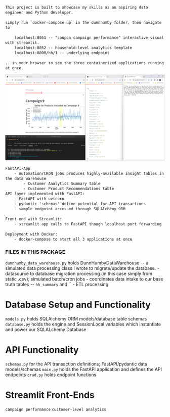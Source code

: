     
    This project is built to showcase my skills as an aspiring data engineer and Python developer.

    simply run `docker-compose up` in the dunnhumby folder, then navigate to 
        
        localhost:8051 -- "coupon campaign performance" interactive visual with streamlit.
        localhost:8052 -- household-level analytics template
        localhost:8000/hh/1 -- underlying endpoint

    ...in your browser to see the three containerized applications running at once. 

![Alt text](image.png)

    FastAPI-App
        - Automation/CRON jobs produces highly-available insight tables in the data warehouse
            - Customer Analytics Summary table
            - Customer Product Recommendations table
    API layer implemented with FastAPI:
        - FastAPI with uvicorn
        - pydantic 'schemas' define potential for API transactions
        - sample endpoint accessed through SQLAlchemy ORM

    Front-end with Streamlit:
        - streamlit app calls to FastAPI though localhost port forwarding

    Deployment with Docker:
        - docker-compose to start all 3 applications at once

### FILES IN THIS PACKAGE ###

`dunnhumby_data_warehouse.py` holds DunnHumbyDataWarehouse -- a simulated data processing class I wrote to migrate/update the database.
    - datasource to database migration processing (in this case simply from static .csv); simulated batch/cron jobs
    - coordinates data intake to our base truth tables -- `hh_summary` and ``
    - ETL processing

# Database Setup and Functionality
`models.py` holds SQLAlchemy ORM models/database table schemas
`database.py` holds the engine and SessionLocal variables which instantiate and power our SQLALchemy Database

# API Functionality
`schemas.py` for the API transaction definitions; FastAPI/pydantic data models/schemas
`main.py` holds the FastAPI application and defines the API endpoints
`crud.py` holds endpoint functions

# Streamlit Front-Ends
`campaign performance`
`customer-level analytics`

